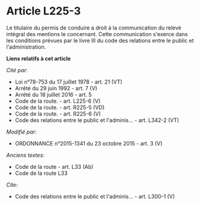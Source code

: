 # Article L225-3

Le titulaire du permis de conduire a droit à la communication du relevé intégral des mentions le concernant. Cette
communication s'exerce dans les conditions prévues par le livre III du code des relations entre le public et
l'administration.

**Liens relatifs à cet article**

_Cité par_:

  - Loi n°78-753 du 17 juillet 1978 - art. 21 (VT)
  - Arrêté du 29 juin 1992 - art. 7 (V)
  - Arrêté du 18 juillet 2016 - art. 5
  - Code de la route. - art. L225-6 (V)
  - Code de la route. - art. R225-5 (VD)
  - Code de la route. - art. R225-6 (V)
  - Code des relations entre le public et l'adminis... - art. L342-2 (VT)

_Modifié par_:

  - ORDONNANCE n°2015-1341 du 23 octobre 2015 - art. 3 (V)

_Anciens textes_:

  - Code de la route - art. L33 (Ab)
  - Code de la route L33

_Cite_:

  - Code des relations entre le public et l'adminis... - art. L300-1 (V)
